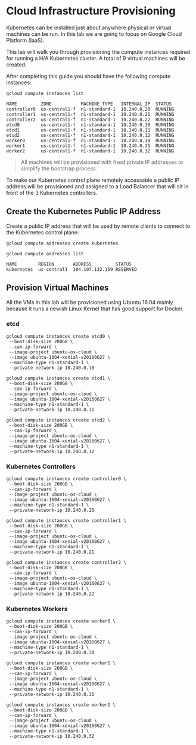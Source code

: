 # Cloud Infrastructure Provisioning

Kubernetes can be installed just about anywhere physical or virtual machines can be run. In this lab we are going to focus on Google Cloud Platform (IaaS).

This lab will walk you through provisioning the compute instances required for running a H/A Kubernetes cluster. A total of 9 virtual machines will be created.

After completing this guide you should have the following compute instances:

```
gcloud compute instances list
```

````
NAME         ZONE           MACHINE_TYPE   INTERNAL_IP  STATUS
controller0  us-central1-f  n1-standard-1  10.240.0.20  RUNNING
controller1  us-central1-f  n1-standard-1  10.240.0.21  RUNNING
controller2  us-central1-f  n1-standard-1  10.240.0.22  RUNNING
etcd0        us-central1-f  n1-standard-1  10.240.0.10  RUNNING
etcd1        us-central1-f  n1-standard-1  10.240.0.11  RUNNING
etcd2        us-central1-f  n1-standard-1  10.240.0.12  RUNNING
worker0      us-central1-f  n1-standard-1  10.240.0.30  RUNNING
worker1      us-central1-f  n1-standard-1  10.240.0.31  RUNNING
worker2      us-central1-f  n1-standard-1  10.240.0.32  RUNNING
````

> All machines will be provisioned with fixed private IP addresses to simplify the bootstrap process.

To make our Kubernetes control plane remotely accessable a public IP address will be provisioned and assigned to a Load Balancer that will sit in front of the 3 Kubernetes controllers.

## Create the Kubernetes Public IP Address

Create a public IP address that will be used by remote clients to connect to the Kubernetes control plane:

```
gcloud compute addresses create kubernetes
```

```
gcloud compute addresses list
```
```
NAME        REGION       ADDRESS         STATUS
kubernetes  us-central1  104.197.132.159 RESERVED
```

## Provision Virtual Machines

All the VMs in this lab will be provisioned using Ubuntu 16.04 mainly because it runs a newish Linux Kernel that has good support for Docker.


### etcd

```
gcloud compute instances create etcd0 \
 --boot-disk-size 200GB \
 --can-ip-forward \
 --image-project ubuntu-os-cloud \
 --image ubuntu-1604-xenial-v20160627 \
 --machine-type n1-standard-1 \
 --private-network-ip 10.240.0.10
```

```
gcloud compute instances create etcd1 \
 --boot-disk-size 200GB \
 --can-ip-forward \
 --image-project ubuntu-os-cloud \
 --image ubuntu-1604-xenial-v20160627 \
 --machine-type n1-standard-1 \
 --private-network-ip 10.240.0.11
```

```
gcloud compute instances create etcd2 \
 --boot-disk-size 200GB \
 --can-ip-forward \
 --image-project ubuntu-os-cloud \
 --image ubuntu-1604-xenial-v20160627 \
 --machine-type n1-standard-1 \
 --private-network-ip 10.240.0.12
```

### Kubernetes Controllers

```
gcloud compute instances create controller0 \
 --boot-disk-size 200GB \
 --can-ip-forward \
 --image-project ubuntu-os-cloud \
 --image ubuntu-1604-xenial-v20160627 \
 --machine-type n1-standard-1 \
 --private-network-ip 10.240.0.20
```

```
gcloud compute instances create controller1 \
 --boot-disk-size 200GB \
 --can-ip-forward \
 --image-project ubuntu-os-cloud \
 --image ubuntu-1604-xenial-v20160627 \
 --machine-type n1-standard-1 \
 --private-network-ip 10.240.0.21
```

```
gcloud compute instances create controller2 \
 --boot-disk-size 200GB \
 --can-ip-forward \
 --image-project ubuntu-os-cloud \
 --image ubuntu-1604-xenial-v20160627 \
 --machine-type n1-standard-1 \
 --private-network-ip 10.240.0.22
```

### Kubernetes Workers

```
gcloud compute instances create worker0 \
 --boot-disk-size 200GB \
 --can-ip-forward \
 --image-project ubuntu-os-cloud \
 --image ubuntu-1604-xenial-v20160627 \
 --machine-type n1-standard-1 \
 --private-network-ip 10.240.0.30
```

```
gcloud compute instances create worker1 \
 --boot-disk-size 200GB \
 --can-ip-forward \
 --image-project ubuntu-os-cloud \
 --image ubuntu-1604-xenial-v20160627 \
 --machine-type n1-standard-1 \
 --private-network-ip 10.240.0.31
```

```
gcloud compute instances create worker2 \
 --boot-disk-size 200GB \
 --can-ip-forward \
 --image-project ubuntu-os-cloud \
 --image ubuntu-1604-xenial-v20160627 \
 --machine-type n1-standard-1 \
 --private-network-ip 10.240.0.32
```